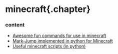 ﻿
# minecraft{.chapter}

### content

- [Awesome fun commands for use in minecraft](commands.md)
- [Mark-Jump implemented in python for Minecraft](mark_jump_in_minecraft.md)
- [Useful minecraft scripts (in python)](useful.md)
